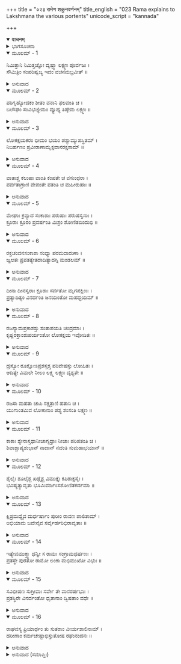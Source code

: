 +++
title = "०२३ रामेण शकुनवर्णनम्"
title_english = "023 Rama explains to Lakshmana the various portents"
unicode_script = "kannada"

+++
<details open><summary>वाचनम्</summary>

<div class="audioEmbed"  caption="श्रीराम-हरिसीताराममूर्ति-घनपाठिभ्यां वचनम्" src="https://archive.org/download/Ramayana-recitation-Sriram-harisItArAmamUrti-Ghanapaati-v2/Kanda_6/Kanda_6_YK-023-Rama_explains_to_Lakshmana_the_various_portents.mp3"></div>
</details>



<details><summary>ಭಾಗಸೂಚನಾ</summary>

ಶ್ರೀರಾಮನು ಲಕ್ಷ್ಮಣನಲ್ಲಿ ಉತ್ಪಾತಸೂಚಕ ಲಕ್ಷಣಗಳನ್ನು ವರ್ಣಿಸಿದುದು, ಲಂಕೆಯ ಮೇಲೆ ಆಕ್ರಮಣ
</details>

<details open><summary>ಮೂಲಮ್ - 1</summary>

ನಿಮಿತ್ತಾನಿ ನಿಮಿತ್ತಜ್ಞೋ ದೃಷ್ಟ್ವಾ ಲಕ್ಷ್ಮಣ  ಪೂರ್ವಜಃ ।  
ಸೌಮಿತ್ರಿಂ ಸಂಪರಿಷ್ವಜ್ಯ ಇದಂ ವಚನಮಬ್ರವೀತ್ ॥
</details>

<details><summary>ಅನುವಾದ</summary>

ಉತ್ಪಾತ ಸೂಚಕವಾದ ಲಕ್ಷಣಗಳನ್ನು ತಿಳಿದಿದ್ದ ಲಕ್ಷ್ಮಣಾಗ್ರಜ ಶ್ರೀರಾಮನು ತಮ್ಮನಾದ ಲಕ್ಷ್ಮಣನನ್ನು ಆಲಿಂಗಿಸಿ ಕೊಂಡು ಹೀಗೆ ಹೇಳಿದನು.॥1॥
</details>

<details open><summary>ಮೂಲಮ್ - 2</summary>

ಪರಿಗೃಹ್ಯೋದಕಂ ಶೀತಂ ವನಾನಿ ಫಲವಂತಿ ಚ ।  
ಬಲೌಘಂ  ಸಂವಿಭಜ್ಯೇಮಂ  ವ್ಯೂಹ್ಯ ತಿಷ್ಠೇಮ ಲಕ್ಷ್ಮಣ ॥
</details>

<details><summary>ಅನುವಾದ</summary>

ಲಕ್ಷ್ಮಣ! ಶೀತಲವಾದ ನೀರು ಮತ್ತು ಕಂದ ಮೂಲ-ಫಲಗಳಿರುವ ಅರಣ್ಯವನ್ನು ವಾಸಕ್ಕಾಗಿ ಆಶ್ರಯಿಸಿ ಆ ಸೈನ್ಯ ಸಮೂಹವನ್ನು ಕೆಲವು ಭಾಗಗಳಲ್ಲಿ ವಿಂಗಡಿಸಿ ಅವನ್ನೂ ವ್ಯೆಹಕ್ರಮದಲ್ಲಿ ನಿಲ್ಲಿಸಿ ಅಗ್ರಭಾಗದಲ್ಲಿ ನಾವು ನಿಲ್ಲೋಣ.॥2॥
</details>

<details open><summary>ಮೂಲಮ್ - 3</summary>

ಲೋಕಕ್ಷಯಕರಂ ಭೀಮಂ ಭಯಂ ಪಶ್ಯಾಮ್ಯುಪಸ್ಥಿತಮ್ ।  
ನಿಬರ್ಹಣಂ ಪ್ರವೀರಾಣಾಮೃಕ್ಷವಾನರಕ್ಷಸಾಮ್ ॥
</details>

<details><summary>ಅನುವಾದ</summary>

ಸಮಸ್ತಲೋಕಗಳನ್ನು ವಿನಾಶಗೊಳಿಸುವ ಭೀಷಣವಾದ ಭಯವು ಸನ್ನಿಹಿತ ವಾಗಿರುವಂತೆ ನಾನು ನೋಡುತ್ತಿದ್ದೇನೆ. ಇದು ಋಕ್ಷ್ಮ-ವಾನರ-ರಾಕ್ಷಸ ವೀರರ ವಿನಾಶದ ಸೂಚಕವಾಗಿದೆ.॥3॥
</details>

<details open><summary>ಮೂಲಮ್ - 4</summary>

ವಾತಾಶ್ಚ ಕಲುಷಾ ವಾಂತಿ ಕಂಪತೇ ಚ ವಸುಂಧರಾ ।  
ಪರ್ವತಾಗ್ರಾಣಿ ವೇಪಂತೇ ಪತಂತಿ ಚ ಮಹೀರುಹಾಃ ॥
</details>

<details><summary>ಅನುವಾದ</summary>

ಧೂಳಿನಿಂದ ಕೂಡಿದ ಚಂಡಮಾರುತ ಬೀಸುತ್ತಿದೆ. ನೆಲ ನಡುಗುತ್ತಿದೆ. ಪರ್ವತ ಶಿಖರಗಳು ಅಲ್ಲಾಡುತ್ತಾ ಮರಗಳು ಉರುಳಿ ಬೀಳುತ್ತಿವೆ.॥4॥
</details>

<details open><summary>ಮೂಲಮ್ - 5</summary>

ಮೇಘಾಃ ಕ್ರವ್ಯಾದ ಸಂಕಾಶಾಃ ಪರುಷಾಃ ಪರುಷಸ್ವನಾಃ ।  
ಕ್ರೂರಾಃ ಕ್ರೂರಂ ಪ್ರವರ್ಷಂತಿ ಮಿಶ್ರಂ ಶೋಣಿತಬಿಂದುಭಿ ॥
</details>

<details><summary>ಅನುವಾದ</summary>

ಮಾಂಸಭಕ್ಷಿ ರಾಕ್ಷಸರಂತಹ ದಟ್ಟವಾದ ಮೋಡಗಳು ಆವರಿಸಿವೆ. ನೋಡಲು ಕ್ರೂರ ವಾಗಿರುವ ಅವು ಕಠೋರವಾಗಿ ಗರ್ಜಿಸುತ್ತಾ, ಕ್ರೂರವಾದ ರಕ್ತದಿಂದ ಕೂಡಿದ ಮಳೆಯನ್ನು ಸುರಿಸುತ್ತಿವೆ.॥5॥
</details>

<details open><summary>ಮೂಲಮ್ - 6</summary>

ರಕ್ತಚಂದನಸಂಕಾಶಾ  ಸಂಧ್ಯಾ ಪರಮದಾರುಣಾ ।  
ಜ್ವಲತಃ ಪ್ರಪತತ್ಯೇತದಾದಿತ್ಯಾದಗ್ನಿ ಮಂಡಲಮ್ ॥
</details>

<details><summary>ಅನುವಾದ</summary>

ಈ ಸಂಧ್ಯೆಯು ಕೆಂಪು ಚಂದನದಂತೆ ಕಾಂತಿಯುಕ್ತವಾಗಿ ಬಹಳ ಭಯಂಕರವಾಗಿ ಕಾಣುತ್ತಿದೆ. ಉರಿಯುತ್ತಿರುವ ಸೂರ್ಯ ನಿಂದ ಬೆಂಕಿಯ ಜ್ವಾಲೆಗಳು ಕಳಚಿಬೀಳುತ್ತಿವೆ.॥6॥
</details>

<details open><summary>ಮೂಲಮ್ - 7</summary>

ದೀನಾ ದೀನಸ್ವರಾಃ ಕ್ರೂರಾಃ ಸರ್ವತೋ ಮೃಗಪಕ್ಷಿಣಃ ।  
ಪ್ರತ್ಯಾದಿತ್ಯಂ ವಿನರ್ದಂತಿ ಜನಯಂತೋ ಮಹದ್ಭಯಮ್ ॥
</details>

<details><summary>ಅನುವಾದ</summary>

ಕ್ರೂರ ಪಶು-ಪಕ್ಷಿಗಳು ದೀನರಾಗಿ ಸೂರ್ಯನ ಕಡೆಗೆ ನೋಡುತ್ತಾ ದೀನ ಸ್ವರದಲ್ಲಿ ಕೂಗುತ್ತಾ ಮಹಾಭಯವನ್ನು ಉಂಟುಮಾಡುತ್ತಿವೆ.॥7॥
</details>

<details open><summary>ಮೂಲಮ್ - 8</summary>

ರಜನ್ಯಾಮಪ್ರಕಾಶಸ್ತು ಸಂತಾಪಯತಿ ಚಂದ್ರಮಾಃ ।  
ಕೃಷ್ಣರಕ್ತಾಂಶುಪರ್ಯಂತೋ ಲೋಕಕ್ಷಯ ಇವೋದಿತಃ ॥
</details>

<details><summary>ಅನುವಾದ</summary>

ರಾತ್ರೆಯಲ್ಲಿಯೂ ಚಂದ್ರನು ಪೂರ್ಣವಾಗಿ ಪ್ರಕಾಶಿಸುವುದಿಲ್ಲ ಹಾಗೂ ತನ್ನ ಸ್ವಭಾವಕ್ಕೆ ವಿಪರೀತವಾಗಿ ಉರಿಯುತ್ತಾ ಇದೆ. ಇವನು ಕಪ್ಪು ಮತ್ತು ಕೆಂಪಾದ ಕಿರಣಗಳಿಂದ ಕೂಡಿಯೇ ಉದಯಿಸಿದ್ದಾನೆ. ಜಗತ್ತಿನ ಪ್ರಳಯದ ಕಾಲವೇ ಸನ್ನಿಹಿತವಾದಂತೆ ಇದೆ.॥8॥
</details>

<details open><summary>ಮೂಲಮ್ - 9</summary>

ಹ್ರಸ್ವೋ ರೂಕ್ಷೋಽಪ್ರಶಸ್ತಶ್ಚ ಪರಿವೇಷಸ್ತು ಲೋಹಿತಃ ।  
ಆದಿತ್ಯೇ ವಿಮಲೇ ನೀಲಂ ಲಕ್ಷ್ಮ ಲಕ್ಷ್ಮಣ ದೃಶ್ಯತೇ ॥
</details>

<details><summary>ಅನುವಾದ</summary>

ಲಕ್ಷ್ಮಣ! ನಿರ್ಮಲ ಸೂರ್ಯಮಂಡಲದಲ್ಲಿ ನೀಲಿಚಿಹ್ನೆ ಕಂಡುಬರುತ್ತಿದೆ. ಸೂರ್ಯನ ಸುತ್ತಲೂ ಸಣ್ಣದಾದ, ರುಕ್ಷ ಅಶುಭ ಕೆಂಪಾದ ವರ್ತುಲ ಉಂಟಾಗಿದೆ.॥9॥
</details>

<details open><summary>ಮೂಲಮ್ - 10</summary>

ರಜಸಾ ಮಹತಾ ಚಾಪಿ ನಕ್ಷತ್ರಾಣಿ ಹತಾನಿ ಚ ।  
ಯುಗಾಂತಮಿವ ಲೋಕಾನಾಂ ಪಶ್ಯ ಶಂಸಂತಿ ಲಕ್ಷ್ಮಣ ॥
</details>

<details><summary>ಅನುವಾದ</summary>

ಸುಮಿತ್ರಾ ನಂದನ! ನೋಡು, ಈ ನಕ್ಷತ್ರಗಳು ಭಾರೀ ಧೂಳಿನಿಂದಾಗಿ ಮುಚ್ಚಿಹೋಗಿ ಪ್ರಭೆಯನ್ನು ಕಳೆದುಕೊಂಡಿವೆ; ಅದರಿಂದ ಜಗತ್ತಿನ ಭಾವೀ ಸಂಹಾರದ ಸೂಚನೆ ಕೊಡುತ್ತಿವೆ.॥10॥
</details>

<details open><summary>ಮೂಲಮ್ - 11</summary>

ಕಾಕಾಃ ಶ್ಯೇನಾಸ್ತಥಾನೀಚಾಗೃಧ್ರಾಃ ನೀಚಾಃ ಪರಿಪತಂತಿ ಚ ।  
ಶಿವಾಶ್ಚಾಪ್ಯಶುಭಾನ್ ನಾದಾನ್ ನದಂತಿ ಸುಮಹಾಭಯಾನ್ ॥
</details>

<details><summary>ಅನುವಾದ</summary>

ಕಾಗೆಗಳು, ಗಿಡುಗಗಳು, ಅಧಮ ಗೃಧ್ರಗಳು ಎಲ್ಲೆಡೆ ಹಾರಾಡುತ್ತಿವೆ. ಹೆಣ್ಣು ನರಿಗಳು ಅಶುಭಸೂಚಕ ಕೆಟ್ಟದಾಗಿ ಕೂಗುತ್ತಿವೆ.॥11॥
</details>

<details open><summary>ಮೂಲಮ್ - 12</summary>

ಶೈಲೈಃ ಶೂಲೈಶ್ಚ ಖಡ್ಗೈಶ್ಚ ವಿಮುಕ್ತೈಃ ಕಪಿರಾಕ್ಷಸೈಃ ।  
ಭವಿಷ್ಯತ್ಯಾವೃತಾ  ಭೂಮಿರ್ಮಾಂಸಶೋಣಿತಕರ್ದಮಾ ॥
</details>

<details><summary>ಅನುವಾದ</summary>

ವಾನರರು ಮತ್ತು ರಾಕ್ಷಸರು ಎಸೆದಿರುವ ಬಂಡೆಗಳಿಂದ, ಶೂಲಗಳಿಂದ, ಖಡ್ಗಗಳಿಂದ ಇಡೀ ಭೂಮಿ ತುಂಬಿ ಹೋದೀತು ಹಾಗೂ ಇಲ್ಲಿ ರಕ್ತ- ಮಾಂಸದ ಕೆಸರು ತುಂಬಿಹೋದೀತು ಎಂದು ತೋರುತ್ತದೆ.॥12॥
</details>

<details open><summary>ಮೂಲಮ್ - 13</summary>

ಕ್ಷಿಪ್ರಮದ್ಯೈವ ದುರ್ಧರ್ಷಾಂ ಪುರೀಂ ರಾವಣ ಪಾಲಿತಾಮ್ ।  
ಅಭಿಯಾಮ ಜವೇನೈವ ಸರ್ವೈರ್ಹರಿಭಿರಾವೃತಾಃ ॥
</details>

<details><summary>ಅನುವಾದ</summary>

ನಾವು ಇಂದೇ ಆದಷ್ಟು ಬೇಗ ಈ ರಾವಣನಿಂದ ರಕ್ಷಿತ ಲಂಕೆಯನ್ನು ವಾನರರೊಂದಿಗೆ ಆಕ್ರಮಣ ಮಾಡಬೇಕು.॥13॥
</details>

<details open><summary>ಮೂಲಮ್ - 14</summary>

ಇತ್ಯೇವಮುಕ್ತ್ವಾ ಧನ್ವೀ ಸ ರಾಮಃ ಸಂಗ್ರಾಮಧರ್ಷಣಃ ।  
ಪ್ರತಸ್ಥೇ ಪುರತೋ ರಾಮೋ ಲಂಕಾ ಮಭಿಮುಖೋ ವಿಭುಃ ॥
</details>

<details><summary>ಅನುವಾದ</summary>

ಹೀಗೆ ಹೇಳಿ ಸಂಗ್ರಾಮ ವಿಜಯೀ ಭಗವಾನ್ ಶ್ರೀರಾಮನು ಕೈಯಲ್ಲಿ ಧನುಸ್ಸನ್ನೆತ್ತಿಕೊಂಡು ಎಲ್ಲರಿಗಿಂತ ಮುಂದೆ ಲಂಕೆಯ ಕಡೆಗೆ ಹೊರಟನು.॥14॥
</details>

<details open><summary>ಮೂಲಮ್ - 15</summary>

ಸವಿಭೀಷಣ ಸುಗ್ರೀವಾಃ ಸರ್ವೇ ತೇ ವಾನರರ್ಷಭಾಃ ।  
ಪ್ರತಸ್ಥಿರೇ ವಿನರ್ದಂತೋ ಧೃತಾನಾಂ ದ್ವಿಷತಾಂ ವಧೇ ॥
</details>

<details><summary>ಅನುವಾದ</summary>

ಮತ್ತೆ ವಿಭೀಷಣ ಮತ್ತು ಸುಗ್ರೀವನೊಂದಿಗೆ ಯುದ್ಧದ ನಿಶ್ಚಯವುಳ್ಳ ಆ ಎಲ್ಲ ಶ್ರೇಷ್ಠ ವಾನರರು ಗರ್ಜಿಸುತ್ತಾ ಶತ್ರುಗಳನ್ನು ವಧಿಸಲಿಕ್ಕಾಗಿ ಮುಂದುವರಿದರು.॥15॥
</details>

<details open><summary>ಮೂಲಮ್ - 16</summary>

ರಾಘವಸ್ಯ ಪ್ರಿಯಾರ್ಥಂ ತು ಸುತರಾಂ ವೀರ್ಯಶಾಲಿನಾಮ್ ।  
ಹರೀಣಾಂ ಕರ್ಮಚೇಷ್ಟಾಭಿಸ್ತುತೋಷ  ರಘುನಂದನಃ ॥
</details>

<details><summary>ಅನುವಾದ</summary>

ಅವರೆಲ್ಲರೂ ರಘುನಾಥನ ಪ್ರಿಯವನ್ನು ಮಾಡಲು ಬಯಸುತ್ತಿದ್ದರು. ಆ ಬಲಶಾಲೀ ವಾನರರ ಕರ್ಮ ಮತ್ತು ಚೇಷ್ಟೆಗಳಿಂದ ರಘುನಂದನ ಶ್ರೀರಾಮನಿಗೆ ಬಹಳ ಸಂತೋಷವಾಯಿತು.॥16॥
</details>

<details><summary>ಅನುವಾದ (ಸಮಾಪ್ತಿಃ)</summary>

ಶ್ರೀವಾಲ್ಮೀಕಿ ವಿರಚಿತ ಆರ್ಷರಾಮಾಯಣ ಆದಿಕಾವ್ಯದ ಯುದ್ಧಕಾಂಡದಲ್ಲಿ ಇಪ್ಪತ್ತಮೂರನೆಯ ಸರ್ಗ ಪೂರ್ಣವಾಯಿತು.॥23॥
</details>
